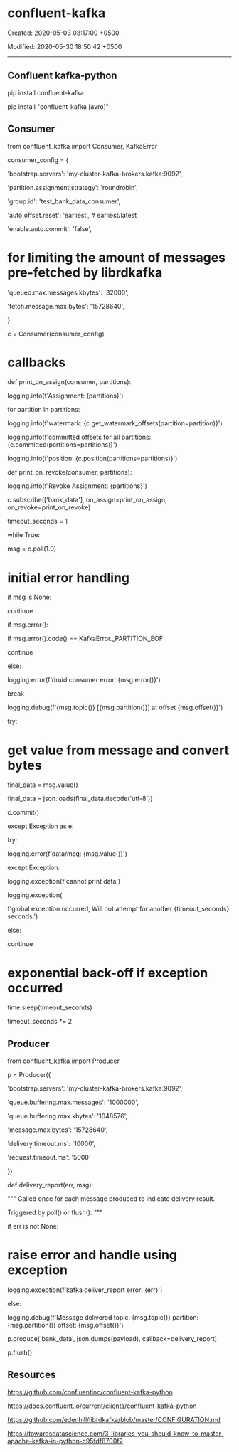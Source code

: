 # confluent-kafka

Created: 2020-05-03 03:17:00 +0500

Modified: 2020-05-30 18:50:42 +0500

---

## Confluent kafka-python

pip install confluent-kafka

pip install "confluent-kafka [avro]"

## Consumer

from confluent_kafka import Consumer, KafkaError

consumer_config = {

'bootstrap.servers': 'my-cluster-kafka-brokers.kafka:9092',

'partition.assignment.strategy': 'roundrobin',

'group.id': 'test_bank_data_consumer',

'auto.offset.reset': 'earliest', # earliest/latest

'enable.auto.commit': 'false',

# for limiting the amount of messages pre-fetched by librdkafka

'queued.max.messages.kbytes': '32000',

'fetch.message.max.bytes': '15728640',

}

c = Consumer(consumer_config)

# callbacks

def print_on_assign(consumer, partitions):

logging.info(f'Assignment: {partitions}')

for partition in partitions:

logging.info(f'watermark: {c.get_watermark_offsets(partition=partition)}')

logging.info(f'committed offsets for all partitions: {c.committed(partitions=partitions)}')

logging.info(f'position: {c.position(partitions=partitions)}')

def print_on_revoke(consumer, partitions):

logging.info(f'Revoke Assignment: {partitions}')

c.subscribe(['bank_data'], on_assign=print_on_assign, on_revoke=print_on_revoke)

timeout_seconds = 1

while True:

msg = c.poll(1.0)

# initial error handling

if msg is None:

continue

if msg.error():

if msg.error().code() == KafkaError._PARTITION_EOF:

continue

else:

logging.error(f'druid consumer error: {msg.error()}')

break

logging.debug(f'{msg.topic()} [{msg.partition()}] at offset {msg.offset()}')

try:

# get value from message and convert bytes

final_data = msg.value()

final_data = json.loads(final_data.decode('utf-8'))

c.commit()

except Exception as e:

try:

logging.error(f'data/msg: {msg.value()}')

except Exception:

logging.exception(f'cannot print data')

logging.exception(

f'global exception occurred, Will not attempt for another {timeout_seconds} seconds.')

else:

continue

# exponential back-off if exception occurred

time.sleep(timeout_seconds)

timeout_seconds *= 2

## Producer

from confluent_kafka import Producer

p = Producer({

'bootstrap.servers': 'my-cluster-kafka-brokers.kafka:9092',

'queue.buffering.max.messages': '1000000',

'queue.buffering.max.kbytes': '1048576',

'message.max.bytes': '15728640',

'delivery.timeout.ms': '10000',

'request.timeout.ms': '5000'

})

def delivery_report(err, msg):

""" Called once for each message produced to indicate delivery result.

Triggered by poll() or flush(). """

if err is not None:

# raise error and handle using exception

logging.exception(f'kafka deliver_report error: {err}')

else:

logging.debug(f'Message delivered topic: {msg.topic()} partition: {msg.partition()} offset: {msg.offset()}')

p.produce('bank_data', json.dumps(payload), callback=delivery_report)

p.flush()

## Resources

<https://github.com/confluentinc/confluent-kafka-python>

<https://docs.confluent.io/current/clients/confluent-kafka-python>

<https://github.com/edenhill/librdkafka/blob/master/CONFIGURATION.md>

<https://towardsdatascience.com/3-libraries-you-should-know-to-master-apache-kafka-in-python-c95fdf8700f2>
